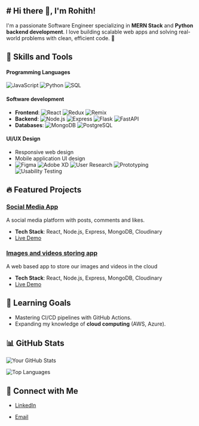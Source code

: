 ## # Hi there 👋, I'm Rohith!

I'm a passionate Software Engineer specializing in **MERN Stack** and **Python backend development**. I love building scalable web apps and solving real-world problems with clean, efficient code. 🌟

## 🚀 Skills and Tools

 #### Programming Languages
![JavaScript](https://img.shields.io/badge/-JavaScript-F7DF1E?logo=javascript&logoColor=black)  ![Python](https://img.shields.io/badge/-Python-3776AB?logo=python&logoColor=white) ![SQL](https://img.shields.io/badge/-SQL-3776AB?logo=SQL&logoColor=white)

  #### Software development
-  **Frontend**: ![React](https://img.shields.io/badge/-React-61DAFB?logo=react&logoColor=black) ![Redux](https://img.shields.io/badge/-Redux-764ABC?logo=redux&logoColor=white) ![Remix](https://img.shields.io/badge/-Remix-black?logo=remix&logoColor=white)
-  **Backend**: ![Node.js](https://img.shields.io/badge/-Node.js-339933?logo=node.js&logoColor=white) ![Express](https://img.shields.io/badge/-Express.js-000?logo=express&logoColor=white) ![Flask](https://img.shields.io/badge/-Flask-000000?logo=flask&logoColor=white) ![FastAPI](https://img.shields.io/badge/-FastAPI-009688?logo=fastapi&logoColor=white)
-  **Databases**: ![MongoDB](https://img.shields.io/badge/-MongoDB-47A248?logo=mongodb&logoColor=white) ![PostgreSQL](https://img.shields.io/badge/-PostgreSQL-4169E1?logo=postgresql&logoColor=white)

  #### **UI/UX Design**
  - Responsive web design
  - Mobile application UI design
  - ![Figma](https://img.shields.io/badge/-Figma-F24E1E?logo=figma&logoColor=white)
  ![Adobe XD](https://img.shields.io/badge/-AdobeXD-FF61F6?logo=adobexd&logoColor=white)
  ![User Research](https://img.shields.io/badge/-User%20Research-000000?logo=read-the-docs&logoColor=white)
  ![Prototyping](https://img.shields.io/badge/-Prototyping-FF9900?logo=sketch&logoColor=white)
  ![Usability Testing](https://img.shields.io/badge/-Usability%20Testing-4285F4?logo=google&logoColor=white)
  



## 🔥 Featured Projects
### [Social Media App](https://github.com/Roh1512/clubhouse)
A social media platform with posts, comments and likes.

- **Tech Stack**: React, Node.js, Express, MongoDB, Cloudinary
- [Live Demo](https://clubhouse-79wp.onrender.com)
  
### [Images and videos storing app](https://github.com/Roh1512/image-backup)
A web based app to store our images and videos in the cloud

- **Tech Stack**: React, Node.js, Express, MongoDB, Cloudinary
- [Live Demo](https://image-backup.onrender.com)

## 🌱 Learning Goals
- Mastering CI/CD pipelines with GitHub Actions.
- Expanding my knowledge of **cloud computing** (AWS, Azure).

## 📊 GitHub Stats

![Your GitHub Stats](https://github-readme-stats.vercel.app/api?username=Roh1512&show_icons=true&theme=radical)

![Top Languages](https://github-readme-stats.vercel.app/api/top-langs/?username=Roh1512&layout=compact&theme=cobalt)


## 🤝 Connect with Me

- [LinkedIn](https://www.linkedin.com/in/rohith-ashok1512/)  
<!-- - [Portfolio](https://not-yet-done)  --> 
- [Email](mailto:rohith1512a@gmail.com)  

<!--
**Roh1512/Roh1512** is a ✨ _special_ ✨ repository because its `README.md` (this file) appears on your GitHub profile.

Here are some ideas to get you started:

- 🔭 I’m currently working on ...
- 🌱 I’m currently learning ...
- 👯 I’m looking to collaborate on ...
- 🤔 I’m looking for help with ...
- 💬 Ask me about ...
- 📫 How to reach me: ...
- 😄 Pronouns: ...
- ⚡ Fun fact: ...
-->
